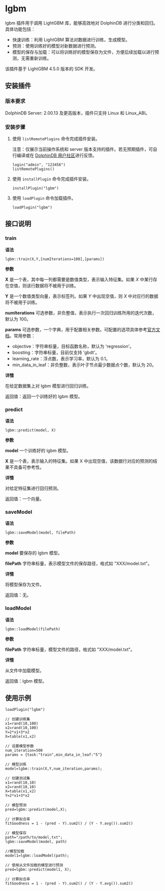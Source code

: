# lgbm

lgbm 插件用于调用 LightGBM 库，能够高效地对 DolphinDB 进行分类和回归。具体功能包括：

* 快速训练：利用 LightGBM 算法对数据进行训练，生成模型。
* 预测：使用训练好的模型对新数据进行预测。
* 模型的保存与加载：可以将训练好的模型保存为文件，方便后续加载以进行预测，无需重新训练。

该插件基于 LightGBM 4.5.0 版本的 SDK 开发。

## 安装插件

### 版本要求

DolphinDB Server: 2.00.13 及更高版本，插件只支持 Linux 和 Linux\_ABI。

### 安装步骤

1. 使用 `listRemotePlugins` 命令完成插件安装。

   注意：仅展示当前操作系统和 server 版本支持的插件。若无预期插件，可自行编译或在 [DolphinDB
   用户社区](https://ask.dolphindb.cn/)进行反馈。

   ```
   login("admin", "123456")
   listRemotePlugins()
   ```
2. 使用 `installPlugin` 命令完成插件安装。

   ```
   installPlugin("lgbm")
   ```
3. 使用 `loadPlugin` 命令加载插件。

   ```
   loadPlugin("lgbm")
   ```

## 接口说明

### train

**语法**

```
lgbm::train(X,Y,[numIterations=100],[params])
```

**参数**

**X** 是一个表，其中每一列都需要是数值类型，表示输入特征集。如果 *X* 中某行存在空值，则该行数据将不被用于训练。

**Y** 是一个数值类型向量，表示标签列。如果 *Y* 中出现空值，则 *X* 中对应行的数据将不被用于训练。

**numIterations** 可选参数，非负整值，表示执行一次回归训练所用的迭代次数，默认为 100。

**params** 可选参数，一个字典，用于配置相关参数。可配置的选项具体参考[官方文档](https://lightgbm.readthedocs.io/en/latest/Parameters.html)。常用参数：

* objective：字符串标量，目标函数名称，默认为 'regression'。
* boosting：字符串标量，目前仅支持 'gbdt'。
* learning\_rate：浮点数，表示学习率，默认为 0.1。
* min\_data\_in\_leaf：非负整数，表示叶子节点最少数据点个数，默认为 20。

**详情**

在给定数据集上对 lgbm 模型进行回归训练。

返回值：返回一个训练好的 lgbm 模型。

### predict

**语法**

```
lgbm::predict(model, X)
```

**参数**

**model** 一个训练好的 lgbm 模型。

**X** 是一个表，表示输入的特征集。如果 X 中出现空值，该数据行对应的预测的结果不具备可参考性。

**详情**

对给定特征集进行回归预测。

返回值：一个向量。

### saveModel

**语法**

```
lgbm::saveModel(model, filePath)
```

**参数**

**model** 要保存的 lgbm 模型。

**filePath** 字符串标量，表示模型文件的保存路径，格式如 "XXX/model.txt"。

**详情**

将模型保存为文件。

返回值：无。

### loadModel

**语法**

```
lgbm::loadModel(filePath)
```

**参数**

**filePath** 字符串标量，模型文件的路径，格式如 "XXX/model.txt"。

**详情**

从文件中加载模型。

返回值：lgbm 模型。

## 使用示例

```
loadPlugin("lgbm")

// 创建训练集
x1=rand(10,100)
x2=rand(10,100)
Y=2*x1+3*x2
X=table(x1,x2)

// 设置模型参数
num_iteration=500
params = {task:"train",min_data_in_leaf:"5"}

// 模型训练
model=lgbm::train(X,Y,num_iteration,params);

// 创建测试集
x1=rand(10,10)
x2=rand(10,10)
X=table(x1,x2)
Y=2*x1+3*x2

// 模型预测
pred=lgbm::predict(model,X);

// 计算拟合率
fitGoodness = 1 - (pred - Y).sum2() / (Y - Y.avg()).sum2()

// 模型保存
path="/path/to/model.txt";
lgbm::saveModel(model, path)

//模型加载
model1=lgbm::loadModel(path);

// 使用从文件加载的模型进行预测
pred=lgbm::predict(model1, X);

// 计算拟合率
fitGoodness = 1 - (pred - Y).sum2() / (Y - Y.avg()).sum2()
```

